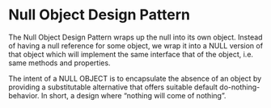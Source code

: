 # Null Object Design Pattern
The Null Object Design Pattern wraps up the null into its own object. Instead of having a null reference for some object, we wrap it into a NULL version of that object which will implement the same interface that of the object, i.e. same methods and properties.

The intent of a NULL OBJECT is to encapsulate the absence of an object by providing a substitutable alternative that offers suitable default do-nothing-behavior. In short, a design where “nothing will come of nothing”.